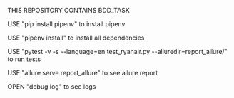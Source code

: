 THIS REPOSITORY CONTAINS BDD_TASK

USE "pip install pipenv" to install pipenv

USE "pipenv install" to install all dependencies

USE "pytest -v -s --language=en test_ryanair.py --alluredir=report_allure/" to run tests

USE "allure serve report_allure" to see allure report

OPEN "debug.log" to see logs
